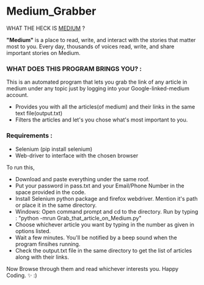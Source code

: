 # Medium_Grabber 
WHAT THE HECK IS [MEDIUM](https://medium.com/) ?


**"Medium"** is a place to read, write, and interact with the stories that matter most to you. Every day, thousands of voices read, write, and share important stories on Medium.

### WHAT DOES THIS PROGRAM BRINGS YOU? :


This is an automated program that lets you grab the link of any article in medium under any topic just by logging into your Google-linked-medium account.


* Provides you with all the articles(of medium) and their links in the same text file(output.txt)
* Filters the articles and let's you chose what's most important to you.


### Requirements :


* Selenium (pip install selenium)
* Web-driver to interface with the chosen browser


To run this,


* Download and paste everything under the same roof.
* Put your password in pass.txt and your Email/Phone Number in the space provided in the code.
* Install Selenium python package and firefox webdriver. Mention it's path or place it in the same directory.
* Windows: Open command prompt and cd to the directory.
  Run by typing : "python -mrun Grab_that_article_on_Medium.py"
* Choose whichever article you want by typing in the number as given in options listed.
* Wait a few minutes. You'll be notified by a beep sound when the program finsihes running.
* Check the output.txt file in the same directory to get the list of articles along with their links.
    
Now Browse through them and read whichever interests you. Happy Coding. :sparkles:  :)
